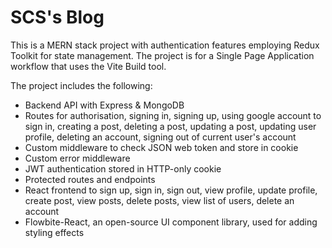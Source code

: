 # SCS's Blog

This is a MERN stack project with authentication features employing Redux Toolkit for state management. The project is for a Single Page Application workflow that uses the Vite Build tool.

The project includes the following:

+ Backend API with Express & MongoDB
+ Routes for authorisation, signing in, signing up, using google account to sign in, creating a post, deleting a post, updating a post, updating user profile, deleting an account, signing out of current user's account
+ Custom middleware to check JSON web token and store in cookie
+ Custom error middleware
+ JWT authentication stored in HTTP-only cookie
+ Protected routes and endpoints
+ React frontend to sign up, sign in, sign out, view profile, update profile, create post, view posts, delete posts, view list of users, delete an account
+ Flowbite-React, an open-source UI component library, used for adding styling effects
